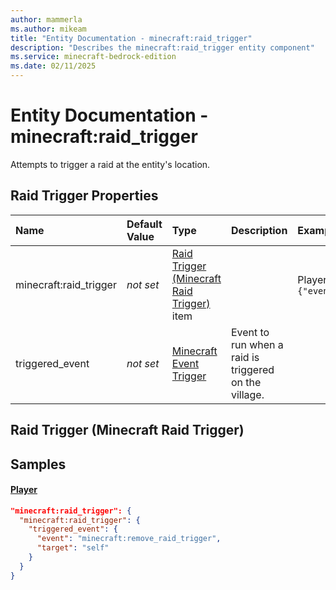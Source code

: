 ```yaml
---
author: mammerla
ms.author: mikeam
title: "Entity Documentation - minecraft:raid_trigger"
description: "Describes the minecraft:raid_trigger entity component"
ms.service: minecraft-bedrock-edition
ms.date: 02/11/2025 
---
```


# Entity Documentation - minecraft:raid_trigger

Attempts to trigger a raid at the entity's location.


## Raid Trigger Properties

|Name       |Default Value |Type |Description |Example Values |
|:----------|:-------------|:----|:-----------|:------------- |
| minecraft:raid_trigger | *not set* | [Raid Trigger (Minecraft Raid Trigger)](#raid-trigger-minecraft-raid-trigger) item |  | Player: `{"triggered_event":{"event":"minecraft:remove_raid_trigger","target":"self"}}` | 
| triggered_event | *not set* | [Minecraft Event Trigger](../Definitions/NestedTables/triggers.md) | Event to run when a raid is triggered on the village. |  | 

## Raid Trigger (Minecraft Raid Trigger)

## Samples

#### [Player](https://github.com/Mojang/bedrock-samples/tree/preview/behavior_pack/entities/player.json)


```json
"minecraft:raid_trigger": {
  "minecraft:raid_trigger": {
    "triggered_event": {
      "event": "minecraft:remove_raid_trigger",
      "target": "self"
    }
  }
}
```
